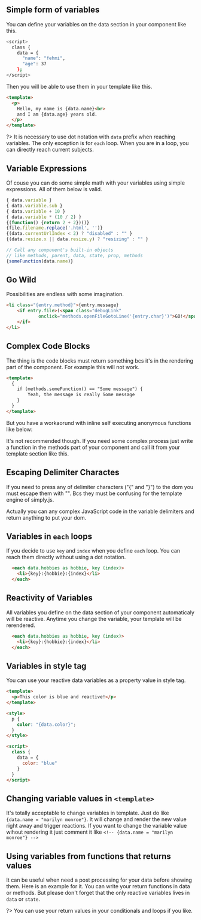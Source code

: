 ## Simple form of variables

You can define your variables on the data section in your component like this.

```bash
<script>
  class {
    data = {
      "name": "fehmi",
      "age": 37
    };
</script>
```

Then you will be able to use them in your template like this.

```html
<template>
  <p>
    Hello, my name is {data.name}<br>
    and I am {data.age} years old.
  </p>
</template>
```

?> It is necessary to use dot notation with `data` prefix when reaching variables. The only exception is for `each` loop. When you are in a loop, you can directly reach current subjects.

## Variable Expressions

Of couse you can do some simple math with your variables using simple expressions. All of them below is valid.

```js
{ data.variable }
{ data.variable.sub }
{ data.variable + 10 }
{ data.variable * (10 / 2) }
{(function() {return 2 + 2})()}
{file.filename.replace('.html', '')}
{(data.currentUrlIndex < 2) ? "disabled" : "" }
{(data.resize.x || data.resize.y) ? "resizing" : "" }
```

```js
// Call any component's built-in objects
// like methods, parent, data, state, prop, methods
{someFunction(data.name)}
```
<repl-component id="jkhvvwpormt56m6" download="true"></repl-component>

## Go Wild
Possibilities are endless with some imagination.
```html
<li class="{entry.method}">{entry.message}
	<if entry.file>(<span class="debugLink"
			onclick="methods.openFileGotoLine('{entry.char}')">GO!</span>)
	</if>
</li>
```

## Complex Code Blocks
The thing is the code blocks must return something bcs it's in the rendering part of the component. For example this will not work.

```html
<template>
  {
  	if (methods.someFunction() == "Some message") {
  		Yeah, the message is really Some message
  	}
  }
</template>
```

But you have a workaorund with inline self executing anonymous functions like below:

<repl-component id="jok4gkiokb28f07" download="true"></repl-component>

It's not recommended though. If you need some complex process just write a function in the methods part of your component and call it from your template section like this.

<repl-component id="v8nhz6ctqohmm35" download="true"></repl-component>


## Escaping Delimiter Charactes
If you need to press any of delimiter characters ("{" and "}") to the dom you must escape them with "\". Bcs they must be confusing for the template engine of simply.js.

<repl-component id="m7o4oclai3aql0t" download="true"></repl-component>


Actually you can any complex JavaScript code in the variable delimiters and return anything to put your dom.

## Variables in `each` loops

If you decide to use `key` and `index` when you define `each` loop. You can reach them directly without using a dot notation.

```html
  <each data.hobbies as hobbie, key (index)>
    <li>{key}:{hobbie}:{index}</li>
  </each>
```

## Reactivity of Variables

All variables you define on the data section of your component automaticaly will be reactive. Anytime you change the variable, your template will be rerendered.

```html
  <each data.hobbies as hobbie, key (index)>
    <li>{key}:{hobbie}:{index}</li>
  </each>
```

## Variables in style tag

You can use your reactive data variables as a property value in style tag.

```html
<template>
  <p>This color is blue and reactive!</p>
</template>

<style>
  p {
    color: "{data.color}";
  }
</style>

<script>
  class {
    data = {
      color: "blue"
    }
  }
</script>
```

## Changing variable values in `<template>`

It's totally acceptable to change variables in template. Just do like `{data.name = "marilyn monroe"}`. It will change and render the new value right away and trigger reactions. If you want to change the variable value wihout rendering it just comment it like `<!-- {data.name = "marilyn monroe"} -->`

<repl-component id="86xhf51pxnmaa7j" download="true"></repl-component>

## Using variables from functions that returns values

It can be useful when need a post processing for your data before showing them. Here is an example for it. You can write your return functions in data or methods. But please don't forget that the only reactive variables lives in `data` or `state`.

<repl-component id="6c0w9k4em2ywkix" download="true"></repl-component>

?> You can use your return values in your conditionals and loops if you like.

